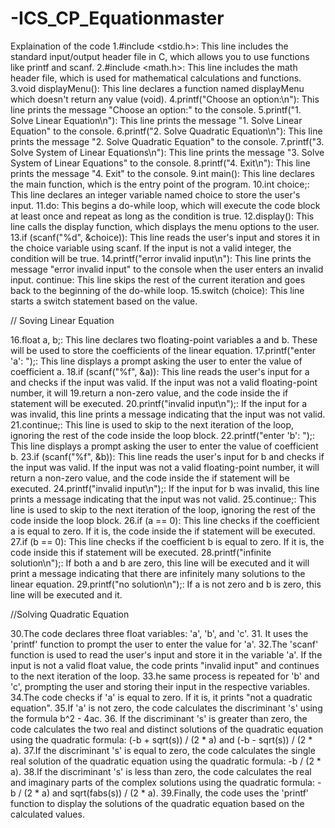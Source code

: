 # -ICS_CP_Equationmaster
Explaination of the code 
1.#include <stdio.h>: This line includes the standard input/output header file in C, which allows you to use functions like printf and scanf.
2.#include <math.h>: This line includes the math header file, which is used for mathematical calculations and functions.
3.void displayMenu(): This line declares a function named displayMenu which doesn't return any value (void).
4.printf("Choose an option:\n"): This line prints the message "Choose an option:" to the console.
5.printf("1. Solve Linear Equation\n"): This line prints the message "1. Solve Linear Equation" to the console.
6.printf("2. Solve Quadratic Equation\n"): This line prints the message "2. Solve Quadratic Equation" to the console.
7.printf("3. Solve System of Linear Equations\n"): This line prints the message "3. Solve System of Linear Equations" to the console.
8.printf("4. Exit\n"): This line prints the message "4. Exit" to the console.
9.int main(): This line declares the main function, which is the entry point of the program.
10.int choice;: This line declares an integer variable named choice to store the user's input.
11.do: This begins a do-while loop, which will execute the code block at least once and repeat as long as the condition is true.
12.display(): This line calls the display function, which displays the menu options to the user.
13.if (scanf("%d", &choice)): This line reads the user's input and stores it in the choice variable using scanf. If the input is not a valid integer, the condition will be true.
14.printf("error invalid input\n"): This line prints the message "error invalid input" to the console when the user enters an invalid input.
continue: This line skips the rest of the current iteration and goes back to the beginning of the do-while loop.
15.switch (choice): This line starts a switch statement based on the value.

// Soving Linear Equation 

16.float a, b;: This line declares two floating-point variables a and b. These will be used to store the coefficients of the linear equation.
17.printf("enter 'a': ");: This line displays a prompt asking the user to enter the value of coefficient a.
18.if (scanf("%f", &a)): This line reads the user's input for a and checks if the input was valid. If the input was not a valid floating-point number, it will 19.return a non-zero value, and the code inside the if statement will be executed.
20.printf("invalid input\n");: If the input for a was invalid, this line prints a message indicating that the input was not valid.
21.continue;: This line is used to skip to the next iteration of the loop, ignoring the rest of the code inside the loop block.
22.printf("enter 'b': ");: This line displays a prompt asking the user to enter the value of coefficient b.
23.if (scanf("%f", &b)): This line reads the user's input for b and checks if the input was valid. If the input was not a valid floating-point number, it will return a non-zero value, and the code inside the if statement will be executed.
 24.printf("invalid input\n");: If the input for b was invalid, this line prints a message indicating that the input was not valid.
 25.continue;: This line is used to skip to the next iteration of the loop, ignoring the rest of the code inside the loop block.
 26.if (a == 0): This line checks if the coefficient a is equal to zero. If it is, the code inside the if statement will be executed.
 27.if (b == 0): This line checks if the coefficient b is equal to zero. If it is, the code inside this if statement will be executed.
 28.printf("infinite solution\n");: If both a and b are zero, this line will be executed and it will print a message indicating that there are infinitely many solutions to the linear equation.
29.printf("no solution\n");: If a is not zero and b is zero, this line will be executed and it.

//Solving Quadratic Equation 

30.The code declares three float variables: 'a', 'b', and 'c'.
31. It uses the 'printf' function to prompt the user to enter the value for 'a'.
32.The 'scanf' function is used to read the user's input and store it in the variable 'a'. If the input is not a valid float value, the code prints "invalid input" and continues to the next iteration of the loop.
33.he same process is repeated for 'b' and 'c', prompting the user and storing their input in the respective variables.
34.The code checks if 'a' is equal to zero. If it is, it prints "not a quadratic equation".
35.If 'a' is not zero, the code calculates the discriminant 's' using the formula b^2 - 4ac.
36. If the discriminant 's' is greater than zero, the code calculates the two real and distinct solutions of the quadratic equation using the quadratic formula: (-b + sqrt(s)) / (2 * a) and (-b - sqrt(s)) / (2 * a).
37.If the discriminant 's' is equal to zero, the code calculates the single real solution of the quadratic equation using the quadratic formula: -b / (2 * a).
38.If the discriminant 's' is less than zero, the code calculates the real and imaginary parts of the complex solutions using the quadratic formula: -b / (2 * a) and sqrt(fabs(s)) / (2 * a).
39.Finally, the code uses the 'printf' function to display the solutions of the quadratic equation based on the calculated values.


